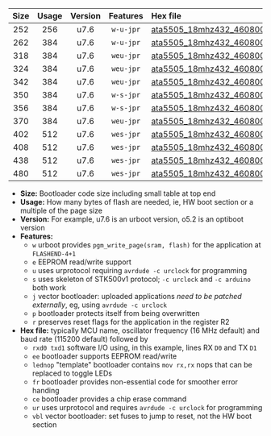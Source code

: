 |Size|Usage|Version|Features|Hex file|
|:-:|:-:|:-:|:-:|:--|
|252|256|u7.6|`w-u-jpr`|[ata5505_18mhz432_460800bps_rxb0_txb1_ur_vbl.hex](https://raw.githubusercontent.com/stefanrueger/urboot/main/bootloaders/ata5505/fcpu_18mhz432/460800_bps/ata5505_18mhz432_460800bps_rxb0_txb1_ur_vbl.hex)|
|262|384|u7.6|`w-u-jpr`|[ata5505_18mhz432_460800bps_rxb0_txb1_lednop_ur_vbl.hex](https://raw.githubusercontent.com/stefanrueger/urboot/main/bootloaders/ata5505/fcpu_18mhz432/460800_bps/ata5505_18mhz432_460800bps_rxb0_txb1_lednop_ur_vbl.hex)|
|318|384|u7.6|`weu-jpr`|[ata5505_18mhz432_460800bps_rxb0_txb1_ee_ur_vbl.hex](https://raw.githubusercontent.com/stefanrueger/urboot/main/bootloaders/ata5505/fcpu_18mhz432/460800_bps/ata5505_18mhz432_460800bps_rxb0_txb1_ee_ur_vbl.hex)|
|324|384|u7.6|`weu-jpr`|[ata5505_18mhz432_460800bps_rxb0_txb1_ee_lednop_ur_vbl.hex](https://raw.githubusercontent.com/stefanrueger/urboot/main/bootloaders/ata5505/fcpu_18mhz432/460800_bps/ata5505_18mhz432_460800bps_rxb0_txb1_ee_lednop_ur_vbl.hex)|
|342|384|u7.6|`weu-jpr`|[ata5505_18mhz432_460800bps_rxb0_txb1_ee_lednop_fr_ur_vbl.hex](https://raw.githubusercontent.com/stefanrueger/urboot/main/bootloaders/ata5505/fcpu_18mhz432/460800_bps/ata5505_18mhz432_460800bps_rxb0_txb1_ee_lednop_fr_ur_vbl.hex)|
|350|384|u7.6|`w-s-jpr`|[ata5505_18mhz432_460800bps_rxb0_txb1_vbl.hex](https://raw.githubusercontent.com/stefanrueger/urboot/main/bootloaders/ata5505/fcpu_18mhz432/460800_bps/ata5505_18mhz432_460800bps_rxb0_txb1_vbl.hex)|
|356|384|u7.6|`w-s-jpr`|[ata5505_18mhz432_460800bps_rxb0_txb1_lednop_vbl.hex](https://raw.githubusercontent.com/stefanrueger/urboot/main/bootloaders/ata5505/fcpu_18mhz432/460800_bps/ata5505_18mhz432_460800bps_rxb0_txb1_lednop_vbl.hex)|
|370|384|u7.6|`weu-jpr`|[ata5505_18mhz432_460800bps_rxb0_txb1_ee_lednop_fr_ce_ur_vbl.hex](https://raw.githubusercontent.com/stefanrueger/urboot/main/bootloaders/ata5505/fcpu_18mhz432/460800_bps/ata5505_18mhz432_460800bps_rxb0_txb1_ee_lednop_fr_ce_ur_vbl.hex)|
|402|512|u7.6|`wes-jpr`|[ata5505_18mhz432_460800bps_rxb0_txb1_ee_vbl.hex](https://raw.githubusercontent.com/stefanrueger/urboot/main/bootloaders/ata5505/fcpu_18mhz432/460800_bps/ata5505_18mhz432_460800bps_rxb0_txb1_ee_vbl.hex)|
|408|512|u7.6|`wes-jpr`|[ata5505_18mhz432_460800bps_rxb0_txb1_ee_lednop_vbl.hex](https://raw.githubusercontent.com/stefanrueger/urboot/main/bootloaders/ata5505/fcpu_18mhz432/460800_bps/ata5505_18mhz432_460800bps_rxb0_txb1_ee_lednop_vbl.hex)|
|438|512|u7.6|`wes-jpr`|[ata5505_18mhz432_460800bps_rxb0_txb1_ee_lednop_fr_vbl.hex](https://raw.githubusercontent.com/stefanrueger/urboot/main/bootloaders/ata5505/fcpu_18mhz432/460800_bps/ata5505_18mhz432_460800bps_rxb0_txb1_ee_lednop_fr_vbl.hex)|
|480|512|u7.6|`wes-jpr`|[ata5505_18mhz432_460800bps_rxb0_txb1_ee_lednop_fr_ce_vbl.hex](https://raw.githubusercontent.com/stefanrueger/urboot/main/bootloaders/ata5505/fcpu_18mhz432/460800_bps/ata5505_18mhz432_460800bps_rxb0_txb1_ee_lednop_fr_ce_vbl.hex)|

- **Size:** Bootloader code size including small table at top end
- **Usage:** How many bytes of flash are needed, ie, HW boot section or a multiple of the page size
- **Version:** For example, u7.6 is an urboot version, o5.2 is an optiboot version
- **Features:**
  + `w` urboot provides `pgm_write_page(sram, flash)` for the application at `FLASHEND-4+1`
  + `e` EEPROM read/write support
  + `u` uses urprotocol requiring `avrdude -c urclock` for programming
  + `s` uses skeleton of STK500v1 protocol; `-c urclock` and `-c arduino` both work
  + `j` vector bootloader: uploaded applications *need to be patched externally*, eg, using `avrdude -c urclock`
  + `p` bootloader protects itself from being overwritten
  + `r` preserves reset flags for the application in the register R2
- **Hex file:** typically MCU name, oscillator frequency (16 MHz default) and baud rate (115200 default) followed by
  + `rxd0 txd1` software I/O using, in this example, lines RX `D0` and TX `D1`
  + `ee` bootloader supports EEPROM read/write
  + `lednop` "template" bootloader contains `mov rx,rx` nops that can be replaced to toggle LEDs
  + `fr` bootloader provides non-essential code for smoother error handing
  + `ce` bootloader provides a chip erase command
  + `ur` uses urprotocol and requires `avrdude -c urclock` for programming
  + `vbl` vector bootloader: set fuses to jump to reset, not the HW boot section
